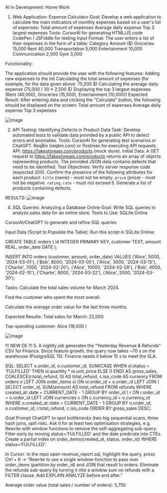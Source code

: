AI In Development: Home Work
1. Web Application: Expense Calculator
Goal:
Develop a web application to calculate the main indicators of monthly expenses based on a user's list of expenses:
Total amount of expenses
Average daily expense
Top 3 largest expenses
Tools:
CursorAI for generating HTML/JS code
CodePen / JSFiddle for testing
Input Format:
The user enters a list of their expenses in the form of a table:
Category
Amount ($)
Groceries
15,000
Rent
40,000
Transportation
5,000
Entertainment
10,000
Communication
2,000
Gym
3,000

Functionality:

The application should provide the user with the following features:
Adding new expenses to the list
Calculating the total amount of expenses (for example, for the data given above: 75,000 $)
Calculating the average daily expense (75,000 / 30 ≈ 2,500 $)
Displaying the top 3 largest expenses (Rent (40,000), Groceries (15,000), Entertainment (10,000))
Expected Result:
After entering data and clicking the "Calculate" button, the following should be displayed on the screen:
Total amount of expenses
Average daily expense
Top 3 expenses

![image](https://github.com/user-attachments/assets/f62cf303-3708-4522-b631-2231762e8003)



2. API Testing: Identifying Defects in Product Data
Task:
Develop automated tests to validate data provided by a public API to detect errors and anomalies.
Tools:
CursorAI for generating test scenarios or ChatGPT.
ReqBin (reqbin.com) or Postman for executing API requests.
API: https://fakestoreapi.com/products (mock store).
Initial Data:
A GET request to https://fakestoreapi.com/products returns an array of objects representing products. The provided JSON data contains defects that need to be identified.
Test Objectives:
Verify server response code (expected 200).
Confirm the presence of the following attributes for each product:
`title` (name) - must not be empty.
`price` (price) - must not be negative.
`rating.rate` -  must not exceed 5.
Generate a list of products containing defects.

RESULTS:
![image](https://github.com/user-attachments/assets/746b98ea-d3a2-4418-91b5-1a348d37f9a8)



4. SQL Queries: Analyzing a Database Online
Goal:
 Write SQL queries to analyze sales data for an online store.
Tools to Use:
SQLite Online


CursorAI/ChatGPT to generate and refine SQL queries


Input Data (Script to Populate the Table):
Run this script in SQLite Online:

CREATE TABLE orders (
    id INTEGER PRIMARY KEY,
    customer TEXT,
    amount REAL,
    order_date DATE
);

INSERT INTO orders (customer, amount, order_date) VALUES
('Alice', 5000, '2024-03-01'),
('Bob', 8000, '2024-03-05'),
('Alice', 3000, '2024-03-15'),
('Charlie', 7000, '2024-02-20'),
('Alice', 10000, '2024-02-28'),
('Bob', 4000, '2024-02-10'),
('Charlie', 9000, '2024-03-22'),
('Alice', 2000, '2024-03-30');


Tasks:
Calculate the total sales volume for March 2024.


Find the customer who spent the most overall.


Calculate the average order value for the last three months.


Expected Results:
Total sales for March: 22,000 


Top-spending customer: Alice (18,000 )

![image](https://github.com/user-attachments/assets/afd5d54e-921e-42fc-a93e-d6d74cc39987)


!!! NEW DE !!!
5. 
A nightly job generates the “Yesterday Revenue & Refunds” CSV for Finance.
Since feature growth, the query now takes ~70 s on the warehouse (PostgreSQL 15). Finance needs it below 15 s to meet the SLA.

SQL:
SELECT
    o.order_id,
    o.customer_id,
    SUM(CASE WHEN oi.status = 'FULFILLED' THEN oi.quantity * oi.unit_price ELSE 0 END) AS gross_sales,
    COALESCE(r.total_refund, 0) AS total_refund,
    c.iso_code                                   AS currency
FROM orders o
LEFT JOIN order_items oi
       ON oi.order_id = o.order_id
LEFT JOIN (
    SELECT
        order_id,
        SUM(amount) AS total_refund
    FROM refunds
    WHERE created_at::date = CURRENT_DATE - 1
    GROUP BY order_id
) r ON r.order_id = o.order_id
LEFT JOIN currencies c
       ON c.currency_id = o.currency_id
WHERE o.created_at::date = CURRENT_DATE - 1
GROUP BY
    o.order_id, o.customer_id, r.total_refund, c.iso_code
ORDER BY gross_sales DESC;

Goal
Prompt ChatGPT to spot bottlenecks (two big sequential scans, three hash joins, spill risk).
Ask it for at least two optimisation strategies, e.g. 
Rewrite with window functions to remove the self-aggregating sub-query.
Filter early by moving status='FULFILLED' and the date predicate into CTEs.
Create a partial index on order_items(created_at, status, order_id) WHERE status=‘FULFILLED’.


In Cursor: In the repo open revenue_report.sql, highlight the query, press Ctrl + K →
“Rewrite to use a single window-function to pass over order_items (partition by order_id) and JOIN that result to orders. Eliminate the refunds sub-query by turning it into a window sum on refunds with a FILTER clause. Add EXPLAIN ANALYZE before and after.”



Average order value (total sales / number of orders): 5,750 



